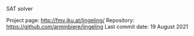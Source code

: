 SAT solver

Project page: http://fmv.jku.at/lingeling/
Repository: https://github.com/arminbiere/lingeling
Last commit date: 19 August 2021
